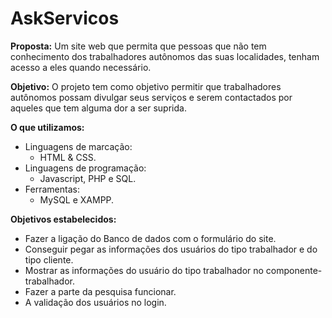 # AskServicos

**Proposta:** Um site web que permita que pessoas que não tem conhecimento dos trabalhadores autônomos das suas localidades, tenham acesso a eles quando necessário.


**Objetivo:** O projeto tem como objetivo permitir que trabalhadores autônomos possam divulgar seus serviços e serem contactados por aqueles que tem alguma dor a ser suprida.


**O que utilizamos:**
- Linguagens de marcação:
  - HTML & CSS.
- Linguagens de programação:
  - Javascript, PHP e SQL.
- Ferramentas:
  - MySQL e XAMPP.


**Objetivos estabelecidos:** 
- Fazer a ligação do Banco de dados com o formulário do site.
- Conseguir pegar as informações dos usuários do tipo trabalhador e do tipo cliente.
- Mostrar as informações do usuário do tipo trabalhador no componente-trabalhador.
- Fazer a parte da pesquisa funcionar.
- A validação dos usuários no login.
